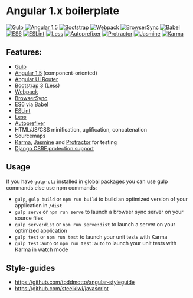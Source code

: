 # Angular 1.x boilerplate


[![Gulp](https://s16.postimg.org/4r2fsazz9/gulp.png)](https://github.com/gulpjs/gulp)
[![Angular 1.5](https://s11.postimg.org/lvqgbpj5v/angular.png)](https://github.com/angular/angular.js)
[![Bootstrap](https://s4.postimg.org/7tm0k2oq5/bootstrap.png)](https://github.com/twbs/bootstrap)
[![Webpack](http://s21.postimg.org/4favrbo53/webpack.png)](https://github.com/webpack/webpack)
[![BrowserSync](https://s11.postimg.org/xhirska8j/browsersync.png)](https://github.com/browsersync/browser-sync)
[![Babel](https://s12.postimg.org/j9hs9l219/babel.png)](https://github.com/babel/babel/)
[![ES6](https://s9.postimg.org/nxb8a31pb/es6.png)](http://www.ecma-international.org/ecma-262/6.0/)
[![ESLint](https://s16.postimg.org/pgxwmkej9/eslint.png)](https://github.com/sindresorhus/xo)
[![Less](https://s9.postimg.org/msaf0hov3/less.png)](https://github.com/less/less.js)
[![Autoprefixer](https://s15.postimg.org/5ax2qgrqz/autoprefixer.png)](https://github.com/postcss/autoprefixer)
[![Protractor](https://s13.postimg.org/ijrsfrlpz/protractor.png)](https://github.com/angular/protractor)
[![Jasmine](https://s9.postimg.org/cd8gwyjy7/jasmine.png)](https://github.com/jasmine/jasmine)
[![Karma](https://s11.postimg.org/jaz2uy6mr/karma.png)](https://github.com/karma-runner/karma)

## Features:
- [Gulp](https://github.com/gulpjs/gulp)
- [Angular 1.5](https://github.com/angular/angular.js) (component-oriented)
- [Angular UI Router](https://github.com/angular-ui/ui-router)
- [Bootstrap 3](https://github.com/twbs/bootstrap) (Less)
- [Webpack](https://github.com/webpack/webpack)
- [BrowserSync](https://github.com/browsersync/browser-sync)
- [ES6](http://www.ecma-international.org/ecma-262/6.0/) via [Babel](https://github.com/babel/babel/)
- [ESLint](https://github.com/sindresorhus/xo)
- [Less](https://github.com/less/less.js)
- [Autoprefixer](https://github.com/postcss/autoprefixer)
- HTML/JS/CSS minification, uglification, concatenation
- Sourcemaps
- [Karma](https://github.com/karma-runner/karma), [Jasmine](https://github.com/jasmine/jasmine) and [Protractor](https://github.com/angular/protractor) for testing
- [Django CSRF protection support](https://docs.djangoproject.com/en/1.10/ref/csrf/)


## Usage

If you have `gulp-cli` installed in global packages you can use gulp commands else use npm commands:

- `gulp`, `gulp build` or `npm run build` to build an optimized version of your application in `/dist`
- `gulp serve` or `npm run serve` to launch a browser sync server on your source files
- `gulp serve:dist` or `npm run serve:dist` to launch a server on your optimized application
- `gulp test` or `npm run test` to launch your unit tests with Karma
- `gulp test:auto` or `npm run test:auto` to launch your unit tests with Karma in watch mode


## Style-guides
- https://github.com/toddmotto/angular-styleguide
- https://github.com/steelkiwi/javascript
